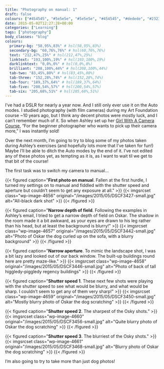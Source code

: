 ```yaml
---
title: "Photography on manual: 1"
draft: false
colours: ["#454545", "#5e5e5e", "#5e5e5e", "#454545", "#dedede", "#232323", "#dedede"]
date: 2015-05-02T12:27:28+00:00
categories: ["Learning"]
tags: ["photography"]
body_classes: "blog"
colours:
  primary-bg: "58,95%,83%" # hsl(58,95%,83%)
  secondary-bg: "60,76%,76%" # hsl(60,76%,76%)
  text: "212,47%,25%" # hsl(212,47%,25%)
  linktext: "193,100%,19%" # hsl(193,100%,19%)
  darklinktext: "0,0%,0%" # hsl(0,0%,0%)
  brilliant: "208,100%,44%" # hsl(208,100%,44%)
  tab-two: "83,45%,80%" # hsl(83,45%,80%)
  tab-three: "152,28%,74%" # hsl(152,28%,74%)
  tab-four: "189,37%,64%" # hsl(189,37%,64%)
  tab-five: "200,54%,57%" # hsl(200,54%,57%)
  tab-six: "205,68%,51%" # hsl(205,68%,51%)
---
```


I’ve had a DSLR for nearly a year now. And I still only ever use it on the Auto modes. I studied photography (with film cameras) during my Art Foundation course ~10 years ago, but I think any decent photos were mostly luck, and I can’t remember much of it. So when Ashley set up her [Girl With A Camera Course](http://girlwithacamera.co.uk/courses/), “For the beginner photographer who wants to pick up their camera more,” I was instantly sold!

Over the next month, I’m going to try to blog some of my photos taken during Ashley’s exercises (and hopefully lots more that I’ve taken for fun!) Maybe I’ll be able to ditch the Auto modes by the end of it. I’ve not edited any of these photos yet, as tempting as it is, as I want to wait til we get to that bit of the course!

The first task was to switch my camera to manual…

{{< figured caption="**First photo on manual**. Fallen at the first hurdle, I turned my settings on to manual and fiddled with the shutter speed and aperture but couldn’t seem to get any exposure at all." >}}
  {{< imgsrcset class="wp-image-4656" original="/images/2015/05/DSCF3427-small.jpg" alt="All-black dark shot" >}}
{{< /figured >}}

{{< figured caption="**Narrow depth of field**. Following the examples in Ashley’s email, I tried to get a narrow depth of field on Oskar. The shadow in the room made it a bit awkward, as your eyes are drawn to his leg rather than his head, but at least the background is blurry!" >}}
  {{< imgsrcset class="wp-image-4657" original="/images/2015/05/DSCF3442-small.jpg" alt="Photo of Oskar the dog curled up on the sofa, with a blurry background" >}}
{{< /figured >}}

{{< figured caption="**Narrow aperture**. To mimic the landscape shot, I was a bit lazy and looked out of our back window. The built-up buildings round here are pretty maze-like." >}}
  {{< imgsrcset class="wp-image-4658" original="/images/2015/05/DSCF3446-small.jpg" alt="Photo of back of tall higgledy-piggledy regency buildings" >}}
{{< /figured >}}

{{< figured caption="**Shutter speed 1**. These next few shots were playing with the shutter speed to see what would be blurry, and what would be sharp. I couldn’t seem to get any of them very sharp!" >}}
  {{< imgsrcset class="wp-image-4659" original="/images/2015/05/DSCF3450-small.jpg" alt="Mostly blurry photo of Oskar the dog scratching" >}}
{{< /figured >}}

{{< figured caption="**Shutter speed 2**. The sharpest of the Osky shots." >}}
  {{< imgsrcset class="wp-image-4660" original="/images/2015/05/DSCF3456-small.jpg" alt="Quite blurry photo of Oskar the dog scratching" >}}
{{< /figured >}}

{{< figured caption="**Shutter speed 3**. The blurriest of the Osky shots." >}}
  {{< imgsrcset class="wp-image-4661" original="/images/2015/05/DSCF3468-small.jpg" alt="Blurry photo of Oskar the dog scratching" >}}
{{< /figured >}}

I’m also going to try to take more than just dog photos!

	